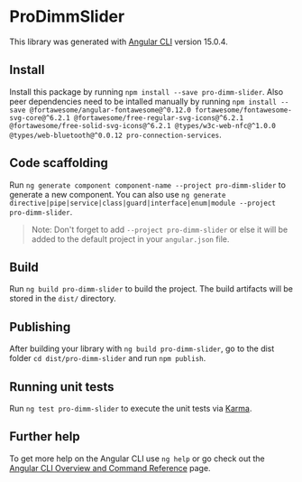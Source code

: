# ProDimmSlider

This library was generated with [Angular CLI](https://github.com/angular/angular-cli) version 15.0.4.

## Install

Install this package by running `npm install --save pro-dimm-slider`. Also peer dependencies need to be intalled manually by running `npm install --save @fortawesome/angular-fontawesome@^0.12.0 fortawesome/fontawesome-svg-core@^6.2.1 @fortawesome/free-regular-svg-icons@^6.2.1 @fortawesome/free-solid-svg-icons@^6.2.1 @types/w3c-web-nfc@^1.0.0 @types/web-bluetooth@^0.0.12 pro-connection-services`.

## Code scaffolding

Run `ng generate component component-name --project pro-dimm-slider` to generate a new component. You can also use `ng generate directive|pipe|service|class|guard|interface|enum|module --project pro-dimm-slider`.
> Note: Don't forget to add `--project pro-dimm-slider` or else it will be added to the default project in your `angular.json` file. 

## Build

Run `ng build pro-dimm-slider` to build the project. The build artifacts will be stored in the `dist/` directory.

## Publishing

After building your library with `ng build pro-dimm-slider`, go to the dist folder `cd dist/pro-dimm-slider` and run `npm publish`.

## Running unit tests

Run `ng test pro-dimm-slider` to execute the unit tests via [Karma](https://karma-runner.github.io).

## Further help

To get more help on the Angular CLI use `ng help` or go check out the [Angular CLI Overview and Command Reference](https://angular.io/cli) page.
